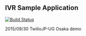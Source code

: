 ## IVR Sample Application

[![Build Status](https://travis-ci.org/shin1x1/twiliojp-osaka-demo.svg?branch=master)](https://travis-ci.org/shin1x1/twiliojp-osaka-demo)

2015/09/30 TwilioJP-UG Osaka demo


